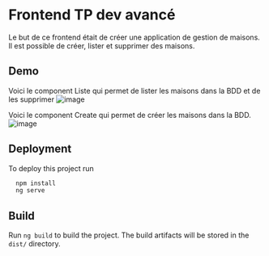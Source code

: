# Frontend TP dev avancé

Le but de ce frontend était de créer une application de gestion de maisons. 
Il est possible de créer, lister et supprimer des maisons.


## Demo
Voici le component Liste qui permet de lister les maisons dans la BDD et de les supprimer
![image](https://user-images.githubusercontent.com/72972086/235762001-46304338-d69b-4eff-b78b-56ac3b560364.png)


Voici le component Create qui permet de créer les maisons dans la BDD.
![image](https://user-images.githubusercontent.com/72972086/235762266-93e6fa30-71ca-4172-98f2-4e923f76be3a.png)


## Deployment

To deploy this project run

```bash
  npm install
  ng serve
```
## Build

Run `ng build` to build the project. The build artifacts will be stored in the `dist/` directory.
